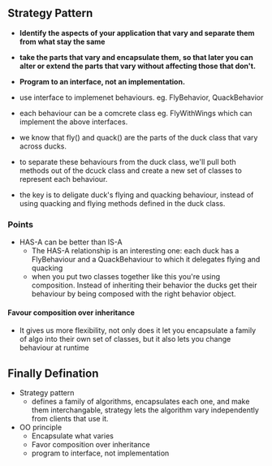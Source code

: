 ## Strategy Pattern

- **Identify the aspects of your application that vary and separate them from what stay the same**
- **take the parts that vary and encapsulate them, so that later you can alter or extend the parts that vary without affecting those that don't.**
- **Program to an interface, not an implementation.**

- use interface to implemenet behaviours. eg. FlyBehavior, QuackBehavior
- each behaviour can be a comcrete class eg. FlyWithWings which can implement the above interfaces.
- we know that fly() and quack() are the parts of the duck class that vary across ducks.
- to separate these behaviours from the duck class, we'll pull both methods out of the dcuck class and create a new set of classes to represent each behaviour.

- the key is to deligate duck's flying and quacking behaviour, instead of using quacking and flying methods defined in the duck class.

### Points
- HAS-A can be better than IS-A
    - The HAS-A relationship is an interesting one: each duck has a FlyBehaviour and a QuackBehaviour to which it delegates flying and quacking
    - when you put two classes together like this you're using composition. Instead of inheriting their behavior the ducks get their behaviour by being composed with the right behavior object.
    
#### Favour composition over inheritance
- It gives us more flexibility, not only does it let you encapsulate a family of algo into their own set of classes, but it also lets you change behaviour at runtime    


## Finally Defination
- Strategy pattern 
    - defines a family of algorithms, encapsulates each one, and make them interchangable, strategy lets the algorithm vary independently from clients that use it.
- OO principle
    - Encapsulate what varies
    - Favor composition over inheritance
    - program to interface, not implementation